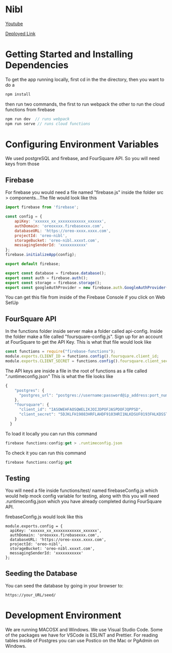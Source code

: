 # Nibl

[Youtube](https://youtu.be/chVphXzSXzI)

[Deployed Link](https://oreo-nibl.firebaseapp.com)

# Getting Started and Installing Dependencies


To get the app running locally, first cd in the the directory, then you want to do a

```javascript
npm install
```
then run two commands, the first to run webpack the other to run the cloud functions from firebase

```javascript
npm run dev  // runs webpack
npm run serve // runs cloud functions
```


# Configuring Environment Variables
We used postgreSQL and firebase, and FourSquare API. So you will need keys from those


## Firebase
For firebase you would need a file named "firebase.js" inside the folder src > components...The file would look like this



```javascript
import firebase from 'firebase';

const config = {
	apiKey: 'xxxxxx_xx_xxxxxxxxxxxx_xxxxxx',
	authDomain: 'oreoxxxx.firebasexxx.com',
	databaseURL: 'https://oreo-xxxx.xxxx.com',
	projectId: 'oreo-nibl',
	storageBucket: 'oreo-nibl.xxxxt.com',
	messagingSenderId: 'xxxxxxxxxxx'
};
firebase.initializeApp(config);

export default firebase;

export const database = firebase.database();
export const auth = firebase.auth();
export const storage = firebase.storage();
export const googleAuthProvider = new firebase.auth.GoogleAuthProvider();

```


You can get this file from inside of the Firebase Console if you click on Web SetUp


## FourSquare API


In the functions folder inside server make a folder called api-config. Inside the folder make a file called "foursquare-config.js". Sign up for an account at FourSquare to get the API Key. This is what that file would look like



```javascript
const functions = require("firebase-functions");
module.exports.CLIENT_ID = functions.config().foursquare.client_id;
module.exports.CLIENT_SECRET = functions.config().foursquare.client_secret;
```


The API keys are inside a file in the root of functions as a file called ".runtimeconfig.json" This is what the file looks like



```javascript
{
    "postgres": {
      "postgres_url": "postgres://username:password@ip_address:port_number/database_name"
    },
    "foursquare": {
      "client_id": "IASOWEHFAOSQWELIKJOIJDPOFJASPDOFJQPPSD",
      "client_secret": "5DJKLFH19083HRFLAHDF9103HRI1NLKDSUF0193FHLKDSSTES0PZ"
    }
  }
```


To load it locally you can run this command

```javascript
firebase functions:config:get > .runtimeconfig.json
```


To check it you can run this command

```javascript
firebase functions:config:get
```

## Testing

You will need a file inside functions/test/ named firebaseConfig.js which would help mock config variable for testing, along with this you will need .runtimeconfig.json which you have already completed during FourSquare API.

firebaseConfig.js would look like this
```
module.exports.config = {
  apiKey: 'xxxxxx_xx_xxxxxxxxxxxx_xxxxxx',
  authDomain: 'oreoxxxx.firebasexxx.com',
  databaseURL: 'https://oreo-xxxx.xxxx.com',
  projectId: 'oreo-nibl',
  storageBucket: 'oreo-nibl.xxxxt.com',
  messagingSenderId: 'xxxxxxxxxxx'
};
```

## Seeding the Database

You can seed the database by going in your browser to:
```
https://your_URL/seed/ 
```

# Development Environment
We are running MACOSX and Windows. We use Visual Studio Code. Some of the packages we have for VSCode is ESLINT and Prettier.  For reading tables inside of Postgres you can use Postico on the Mac or PgAdmin on Windows.






















